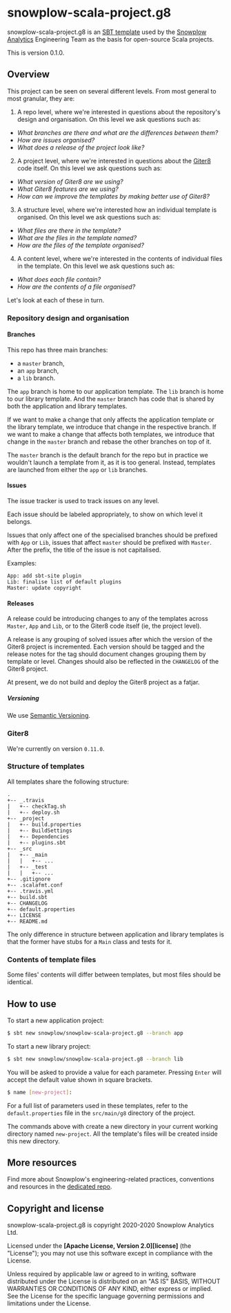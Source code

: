 # snowplow-scala-project.g8

snowplow-scala-project.g8 is an [SBT template][sbt-template] used by the [Snowplow Analytics][snowplow] Engineering Team as the basis for open-source Scala projects.

This is version 0.1.0.

## Overview

This project can be seen on several different levels. From most general to most granular, they are:

1. A repo level, where we're interested in questions about the repository's design and organisation. On this level we ask questions such as:
- *What branches are there and what are the differences between them?*
- *How are issues organised?*
- *What does a release of the project look like?*

2. A project level, where we're interested in questions about the [Giter8][giter8] code itself. On this level we ask questions such as:
- *What version of Giter8 are we using?*
- *What Giter8 features are we using?*
- *How can we improve the templates by making better use of Giter8?*

3. A structure level, where we're interested how an individual template is organised. On this level we ask questions such as:
- *What files are there in the template?*
- *What are the files in the template named?*
- *How are the files of the template organised?*

4. A content level, where we're interested in the contents of individual files in the template. On this level we ask questions such as:
- *What does each file contain?*
- *How are the contents of a file organised?*

Let's look at each of these in turn.

### Repository design and organisation

#### Branches

This repo has three main branches:
- a `master` branch,
- an `app` branch,
- a `lib` branch.

The `app` branch is home to our application template. The `lib` branch is home to our library template. And the `master` branch has code that is shared by both the application and library templates.

If we want to make a change that only affects the application template or the library template, we introduce that change in the respective branch. If we want to make a change that affects both templates, we introduce that change in the `master` branch and rebase the other branches on top of it.

The `master` branch is the default branch for the repo but in practice we wouldn't launch a template from it, as it is too general. Instead, templates are launched from either the `app` or `lib` branches.

#### Issues

The issue tracker is used to track issues on any level.

Each issue should be labeled appropriately, to show on which level it belongs.

Issues that only affect one of the specialised branches should be prefixed with `App` or `Lib`, issues that affect `master` should be prefixed with `Master`. After the prefix, the title of the issue is not capitalised.

Examples:

```
App: add sbt-site plugin
Lib: finalise list of default plugins
Master: update copyright
```

#### Releases

A release could be introducing changes to any of the templates across `Master`, `App` and `Lib`, or to the Giter8 code itself (ie, the project level).

A release is any grouping of solved issues after which the version of the Giter8 project is incremented. Each version should be tagged and the release notes for the tag should document changes grouping them by template or level. Changes should also be reflected in the `CHANGELOG` of the Giter8 project.

At present, we do not build and deploy the Giter8 project as a fatjar.

##### Versioning

We use [Semantic Versioning][semver].

### Giter8

We're currently on version `0.11.0`.

### Structure of templates

All templates share the following structure:

```
.
+-- _.travis
|   +-- checkTag.sh
|   +-- deploy.sh
+-- _project
|   +-- build.properties
|   +-- BuildSettings
|   +-- Dependencies
|   +-- plugins.sbt
+-- _src
|   +-- _main
|   |   +-- ...
|   +-- _test
|   |   +-- ...
+-- .gitignore
+-- .scalafmt.conf
+-- .travis.yml
+-- build.sbt
+-- CHANGELOG
+-- default.properties
+-- LICENSE
+-- README.md
```

The only difference in structure between application and library templates is that the former have stubs for a `Main` class and tests for it.

### Contents of template files

Some files' contents will differ between templates, but most files should be identical.

## How to use

To start a new application project:

```bash
$ sbt new snowplow/snowplow-scala-project.g8 --branch app
```

To start a new library project:

```bash
$ sbt new snowplow/snowplow-scala-project.g8 --branch lib
```

You will be asked to provide a value for each parameter. Pressing `Enter` will accept the default value shown in square brackets.

```bash
$ name [new-project]:
```

For a full list of parameters used in these templates, refer to the `default.properties` file in the `src/main/g8` directory of the project.

The commands above with create a new directory in your current working directory named `new-project`. All the template's files will be created inside this new directory.

## More resources

Find more about Snowplow's engineering-related practices, conventions and resources in the [dedicated repo][eng-resources].

## Copyright and license

snowplow-scala-project.g8 is copyright 2020-2020 Snowplow Analytics Ltd.

Licensed under the **[Apache License, Version 2.0][license]** (the "License");
you may not use this software except in compliance with the License.

Unless required by applicable law or agreed to in writing, software
distributed under the License is distributed on an "AS IS" BASIS,
WITHOUT WARRANTIES OR CONDITIONS OF ANY KIND, either express or implied.
See the License for the specific language governing permissions and
limitations under the License.

[sbt-template]: https://www.scala-sbt.org/1.x/docs/sbt-new-and-Templates.html
[snowplow]: http://snowplowanalytics.com/
[giter8]: http://www.foundweekends.org/giter8/
[semver]: https://semver.org/
[eng-resources]: https://github.com/snowplow-incubator/engineering-resources
